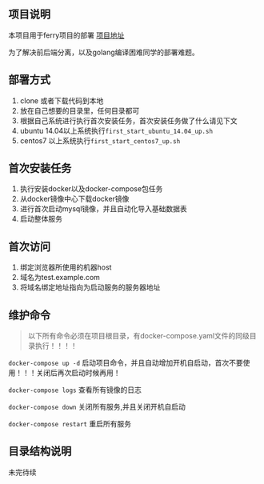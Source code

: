 ## 项目说明

本项目用于ferry项目的部署 [项目地址](https://github.com/lanyulei/ferry)

为了解决前后端分离，以及golang编译困难同学的部署难题。

## 部署方式

1. clone 或者下载代码到本地
2. 放在自己想要的目录里，任何目录都可
3. 根据自己系统进行执行首次安装任务，首次安装任务做了什么请见下文
4. ubuntu 14.04以上系统执行`first_start_ubuntu_14.04_up.sh`
5. centos7 以上系统执行`first_start_centos7_up.sh`

## 首次安装任务

1. 执行安装docker以及docker-compose包任务
2. 从docker镜像中心下载docker镜像
3. 进行首次启动mysql镜像，并且自动化导入基础数据表
4. 启动整体服务

## 首次访问

1. 绑定浏览器所使用的机器host
2. 域名为test.example.com
3. 将域名绑定地址指向为启动服务的服务器地址

## 维护命令

> 以下所有命令必须在项目根目录，有docker-compose.yaml文件的同级目录执行！！！！

`docker-compose up -d` 启动项目命令，并且自动增加开机自启动，首次不要使用！！！关闭后再次启动时候再用！

`docker-compose logs` 查看所有镜像的日志

`docker-compose down` 关闭所有服务,并且关闭开机自启动

`docker-compose restart` 重启所有服务


## 目录结构说明

未完待续